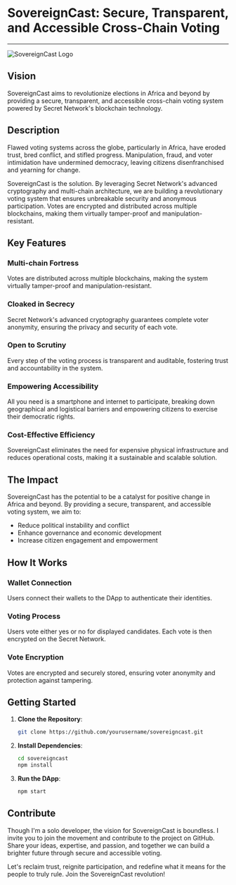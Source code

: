 
# SovereignCast: Secure, Transparent, and Accessible Cross-Chain Voting

---

![SovereignCast Logo](logo.png)

## Vision
SovereignCast aims to revolutionize elections in Africa and beyond by providing a secure, transparent, and accessible cross-chain voting system powered by Secret Network's blockchain technology.

## Description
Flawed voting systems across the globe, particularly in Africa, have eroded trust, bred conflict, and stifled progress. Manipulation, fraud, and voter intimidation have undermined democracy, leaving citizens disenfranchised and yearning for change.

SovereignCast is the solution. By leveraging Secret Network's advanced cryptography and multi-chain architecture, we are building a revolutionary voting system that ensures unbreakable security and anonymous participation. Votes are encrypted and distributed across multiple blockchains, making them virtually tamper-proof and manipulation-resistant.

## Key Features

### Multi-chain Fortress
Votes are distributed across multiple blockchains, making the system virtually tamper-proof and manipulation-resistant.

### Cloaked in Secrecy
Secret Network's advanced cryptography guarantees complete voter anonymity, ensuring the privacy and security of each vote.

### Open to Scrutiny
Every step of the voting process is transparent and auditable, fostering trust and accountability in the system.

### Empowering Accessibility
All you need is a smartphone and internet to participate, breaking down geographical and logistical barriers and empowering citizens to exercise their democratic rights.

### Cost-Effective Efficiency
SovereignCast eliminates the need for expensive physical infrastructure and reduces operational costs, making it a sustainable and scalable solution.

## The Impact
SovereignCast has the potential to be a catalyst for positive change in Africa and beyond. By providing a secure, transparent, and accessible voting system, we aim to:

- Reduce political instability and conflict
- Enhance governance and economic development
- Increase citizen engagement and empowerment

## How It Works

### Wallet Connection
Users connect their wallets to the DApp to authenticate their identities.

### Voting Process
Users vote either yes or no for displayed candidates. Each vote is then encrypted on the Secret Network.

### Vote Encryption
Votes are encrypted and securely stored, ensuring voter anonymity and protection against tampering.

## Getting Started

1. **Clone the Repository**:
   ```bash
   git clone https://github.com/yourusername/sovereigncast.git
   ```
2. **Install Dependencies**:
   ```bash
   cd sovereigncast
   npm install
   ```
3. **Run the DApp**:
   ```bash
   npm start
   ```

## Contribute
Though I'm a solo developer, the vision for SovereignCast is boundless. I invite you to join the movement and contribute to the project on GitHub. Share your ideas, expertise, and passion, and together we can build a brighter future through secure and accessible voting.

Let's reclaim trust, reignite participation, and redefine what it means for the people to truly rule. Join the SovereignCast revolution!
```